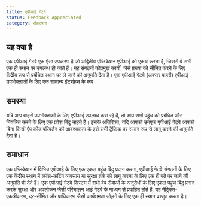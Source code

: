 ```yaml
---
title: एपीआई गेटवे
status: Feedback Appreciated
category: संकल्पना
---
```


## यह क्या है


एक एपीआई गेटवे एक ऐसा उपकरण है जो अद्वितीय एप्लिकेशन एपीआई को एकत्र करता है, जिससे वे सभी एक ही स्थान पर उपलब्ध हो जाते हैं। यह संगठनों 
कोप्रमुख कार्यों, जैसे प्रख्या को सीमित करने के लिए केंद्रीय रूप से प्रबंधित स्थान पर ले जाने की अनुमति देता है। एक एपीआई गेटवे (अक्सर बाहरी) एपीआई
उपभोक्ताओं के लिए एक सामान्य इंटरफ़ेस के रूप 


## समस्या

यदि आप बाहरी उपभोक्ताओं के लिए एपीआई उपलब्ध करा रहे हैं, तो आप सभी पहुंच को प्रबंधित और नियंत्रित करने के लिए एक प्रवेश बिंदु चाहते हैं। इसके 
अतिरिक्त, यदि आपको उनएक एपीआई गेटवे आपको बिना किसी ऐप कोड परिवर्तन की आवश्यकता के इसे सभी ट्रैफ़िक पर समान रूप से लागू करने की अनुमति 
देता है।

## समाधान

एक एप्लिकेशन में विभिन्न एपीआई के लिए एक एकल पहुंच बिंदु प्रदान करना, एपीआई गेटवे संगठनों के लिए एक केंद्रीय स्थान में क्रॉस-कटिंग व्यवसाय या सुरक्षा 
तर्क को लागू करना  के लिए एक ही पते पर जाने की अनुमति भी देते हैं। एक एपीआई गेटवे सिस्टम में सभी वेब सेवाओं के अनुरोधों के लिए एकल पहुंच बिंदु 
प्रदान करके सुरक्षा और अवलोकन जैसी परिचालन आई गेटवे के माध्यम से प्रवाहित होते हैं, यह मेट्रिक्स-एकत्रीकरण, दर-सीमित और प्राधिकरण जैसी कार्यक्षमता 
जोड़ने के लिए एक ही स्थान प्रस्तुत करता है।
